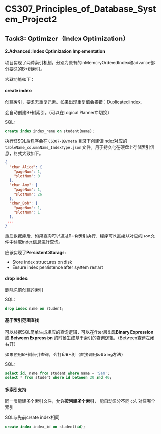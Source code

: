 # CS307_Principles_of_Database_System_Project2

## Task3: Optimizer（Index Optimization）

#### 2.Advanced:  Index Optimization Implementation

项目实现了两种索引机制，分别为原有的InMemoryOrderedIndex和advance部分要求的B+树索引。

大致功能如下：

#### create index:

创建索引，要求无重复元素。如果出现重复值会报错：Duplicated index.

会自动创建B+树索引。（可以在Logical Planner中切换）

SQL:

```sql
create index index_name on student(name);
```

执行该SQL后程序会在 `CS307-DB/meta` 目录下创建该index对应的 `tableName_columnName_IndexType.json` 文件，用于持久化在硬盘上存储索引信息，格式大致如下。

```json
{
  "char_Alice": {
    "pageNum": 1,
    "slotNum": 0
  },
  "char_Amy": {
    "pageNum": 1,
    "slotNum": 26
  },
  "char_Bob": {
    "pageNum": 1,
    "slotNum": 1
  },
 ... 
}  
```

重启数据库后，如果查询可以通过B+树索引执行，程序可以直接从对应的json文件中读取index信息进行查询。

应该实现了**Persistent Storage:**

- Store index structures on disk 
- Ensure index persistence after system restart

#### drop index:

删除先前创建的索引

SQL:

```sql
drop index name on student;
```

#### 基于索引范围查找

可以根据SQL简单生成相应的查询逻辑，可以在filter层出现**Binary Expression** 或 **Between Expression** 的时候生成基于索引的查询逻辑。（Between查询左闭右开）

如果使用B+树索引查询，会打印B+树（直接调用toString方法）

SQL:

```sql
select id, name from student where name = 'Sam';
select * from student where id between 20 and 40;
```

#### 多索引支持

同一表能建多个索引文件，允许**按列建多个索引**， 能自动区分不同 `col` 对应哪个索引

SQL与先前create index相同

```sql
create index index_id on student(id);
```

